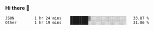 ### Hi there 👋

<!--
**yeya24/yeya24** is a ✨ _special_ ✨ repository because its `README.md` (this file) appears on your GitHub profile.

Here are some ideas to get you started:

- 🔭 I’m currently working on ...
- 🌱 I’m currently learning ...
- 👯 I’m looking to collaborate on ...
- 🤔 I’m looking for help with ...
- 💬 Ask me about ...
- 📫 How to reach me: ...
- 😄 Pronouns: ...
- ⚡ Fun fact: ...
-->

<!--START_SECTION:waka-->

```text
JSON         1 hr 24 mins    ████████▒░░░░░░░░░░░░░░░░   33.87 %
Other        1 hr 19 mins    ████████░░░░░░░░░░░░░░░░░   31.86 %
```

<!--END_SECTION:waka-->
